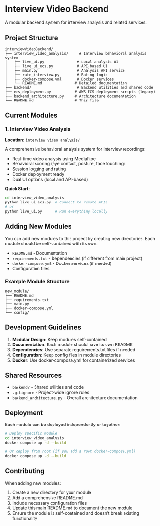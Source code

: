 # Interview Video Backend

A modular backend system for interview analysis and related services.

## Project Structure

```
interviewVideoBackend/
├── interview_video_analysis/     # Interview behavioral analysis system
│   ├── live_ui.py               # Local analysis UI
│   ├── live_ui_ecs.py           # API-based UI
│   ├── main.py                  # Analysis API service
│   ├── rate_interview.py        # Rating logic
│   ├── docker-compose.yml       # Docker services
│   └── README.md               # Detailed documentation
├── backend/                     # Backend utilities and shared code
├── ecs_deployment.py           # AWS ECS deployment scripts (legacy)
├── backend_architecture.py     # Architecture documentation
└── README.md                   # This file
```

## Current Modules

### 1. Interview Video Analysis
**Location**: `interview_video_analysis/`

A comprehensive behavioral analysis system for interview recordings:
- Real-time video analysis using MediaPipe
- Behavioral scoring (eye contact, posture, face touching)
- Session logging and rating
- Docker deployment ready
- Dual UI options (local and API-based)

**Quick Start**:
```bash
cd interview_video_analysis
python live_ui_ecs.py  # Connect to remote APIs
# or
python live_ui.py      # Run everything locally
```

## Adding New Modules

You can add new modules to this project by creating new directories. Each module should be self-contained with its own:

- `README.md` - Documentation
- `requirements.txt` - Dependencies (if different from main project)
- `docker-compose.yml` - Docker services (if needed)
- Configuration files

### Example Module Structure
```
new_module/
├── README.md
├── requirements.txt
├── main.py
├── docker-compose.yml
└── config/
```

## Development Guidelines

1. **Modular Design**: Keep modules self-contained
2. **Documentation**: Each module should have its own README
3. **Dependencies**: Use separate requirements.txt files if needed
4. **Configuration**: Keep config files in module directories
5. **Docker**: Use docker-compose.yml for containerized services

## Shared Resources

- `backend/` - Shared utilities and code
- `.gitignore` - Project-wide ignore rules
- `backend_architecture.py` - Overall architecture documentation

## Deployment

Each module can be deployed independently or together:

```bash
# Deploy specific module
cd interview_video_analysis
docker compose up -d --build

# Or deploy from root (if you add a root docker-compose.yml)
docker compose up -d --build
```

## Contributing

When adding new modules:
1. Create a new directory for your module
2. Add a comprehensive README.md
3. Include necessary configuration files
4. Update this main README.md to document the new module
5. Ensure the module is self-contained and doesn't break existing functionality 